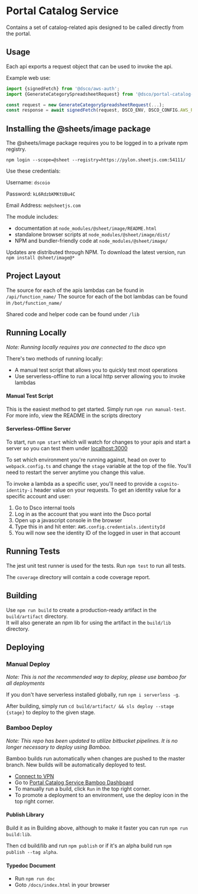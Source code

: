 # Portal Catalog Service

Contains a set of catalog-related apis designed to be called directly from the portal.

## Usage

Each api exports a request object that can be used to invoke the api.

Example web use:

```typescript
import {signedFetch} from '@dsco/aws-auth';
import {GenerateCategorySpreadsheetRequest} from '@dsco/portal-catalog-service';

const request = new GenerateCategorySpreadsheetRequest(...);
const response = await signedFetch(request, DSCO_ENV, DSCO_CONFIG.AWS_REGION, DSCO_CONFIG.AWS_COGNITO_ID, window.AWS);
```

## Installing the @sheets/image package

The @sheets/image package requires you to be logged in to a private npm registry.

```
npm login --scope=@sheet --registry=https://pylon.sheetjs.com:54111/
```

Use these credentials:

Username: `dscoio`

Password: `kL6RdzbKMKtUBu4C`

Email Address: `me@sheetjs.com`

The module includes:

-   documentation at `node_modules/@sheet/image/README.html`
-   standalone browser scripts at `node_modules/@sheet/image/dist/`
-   NPM and bundler-friendly code at `node_modules/@sheet/image/`

Updates are distributed through NPM. To download the latest version, run `npm install @sheet/image@*`

## Project Layout

The source for each of the apis lambdas can be found in `/api/function_name/`
The source for each of the bot lambdas can be found in `/bot/function_name/`

Shared code and helper code can be found under `/lib`

## Running Locally

_Note: Running locally requires you are connected to the dsco vpn_

There's two methods of running locally:

-   A manual test script that allows you to quickly test most operations
-   Use serverless-offline to run a local http server allowing you to invoke lambdas

#### Manual Test Script

This is the easiest method to get started. Simply run `npm run manual-test`. For more info, view the README in the scripts directory

#### Serverless-Offline Server

To start, run `npm start` which will watch for changes to your apis and
start a server so you can test them under [localhost:3000](localhost:3000)

To set which environment you're running against, head on over to `webpack.config.ts` and change the `stage` variable at the top of the file.
You'll need to restart the server anytime you change this value.

To invoke a lambda as a specific user, you'll need to provide a
`cognito-identity-i` header value on your requests. To get an identity value for a specific account and
user:

1. Go to Dsco internal tools
2. Log in as the account that you want into the Dsco portal
3. Open up a javascript console in the browser
4. Type this in and hit enter: `AWS.config.credentials.identityId`
5. You will now see the identity ID of the logged in user in that account

## Running Tests

The jest unit test runner is used for the tests. Run `npm test` to run all tests.

The `coverage` directory will contain a code coverage report.

## Building

Use `npm run build` to create a production-ready artifact in the `build/artifact` directory.  
It will also generate an npm lib for using the artifact in the `build/lib` directory.

## Deploying

### Manual Deploy

_Note: This is not the recommended way to deploy, please use bamboo for all deployments_

If you don't have serverless installed globally, run `npm i serverless -g`.

After building, simply run `cd build/artifact/ && sls deploy --stage {stage}` to deploy to the given stage.

### Bamboo Deploy
_Note: This repo has been updated to utilize bitbucket pipelines. It is no longer necessary to deploy using Bamboo._

Bamboo builds run automatically when changes are pushed to the master branch. New builds will be automatically deployed to test.

-   [Connect to VPN](https://dsco.atlassian.net/wiki/spaces/DSCO/pages/362217473/Connect+to+VPN)
-   Go to [Portal Catalog Service Bamboo Dashboard](http://bamboo.ops:8085/browse/DCST-PCS)
-   To manually run a build, click `Run` in the top right corner.
-   To promote a deployment to an environment, use the deploy icon in the top right corner.

#### Publish Library

Build it as in Building above, although to make it faster you can run `npm run build:lib`.

Then cd build/lib and run `npm publish` or if it's an alpha build run `npm publish --tag alpha`.

#### Typedoc Document

-   Run `npm run doc`
-   Goto `/docs/index.html` in your browser
